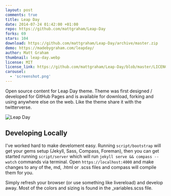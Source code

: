 ```yaml
---
layout: post
comments: true
title: Leap Day
date: 2014-07-24 01:42:00 +01:00
repo: https://github.com/mattgraham/Leap-Day
forks: 69
stars: 104
download: https://github.com/mattgraham/Leap-Day/archive/master.zip
demo: https://madebygraham.com/leapday/
author: Matt Graham
thumbnail: leap-day.webp
license: MIT
license_link: https://github.com/mattgraham/Leap-Day/blob/master/LICENCE
carousel:
  - 'screenshot.png'
---
```


Open source content for Leap Day theme. Theme was first designed / developed for GitHub Pages and is available for download, forking and using anywhere else on the web. Like the theme share it with the twitterverse.

![Leap Day](https://f.cl.ly/items/1q0h3r1C2g3u1c3O011S/Screen%20Shot%202012-12-25%20at%208.40.52%20AM.png)

## Developing Locally

I've worked hard to make develoment easy. Running `script/bootstrap` will get your gems setup (Jekyll, Sass, Compass, Foreman), then you can get started running `script/server` which will run `jekyll serve && compass --watch` commands via terminal. Open `https://localhost:4000` and make changes to any of the, md, .html or .scss files and compass will compile them for you.

Simply refresh your browser (or use something like livereload) and develop away. Most of the colors and sizing is found in the _variables.scss file.
